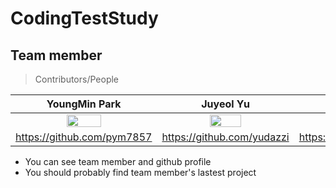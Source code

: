 # CodingTestStudy

## Team member

> Contributors/People

| YoungMin Park | Juyeol Yu | PangJin Choi |
| :---: | :---: | :---: |
| <img src="https://avatars2.githubusercontent.com/u/44596598?s=460&v=4" width="50%"></img> | <img src="https://avatars2.githubusercontent.com/u/49298852?s=460&v=4" width="50%"></img>  | <img src="https://avatars0.githubusercontent.com/u/38902367?s=400&v=4" width="50%"></img>  |
| https://github.com/pym7857 | https://github.com/yudazzi | https://github.com/arattha |   

- You can see team member and github profile
- You should probably find team member's lastest project
